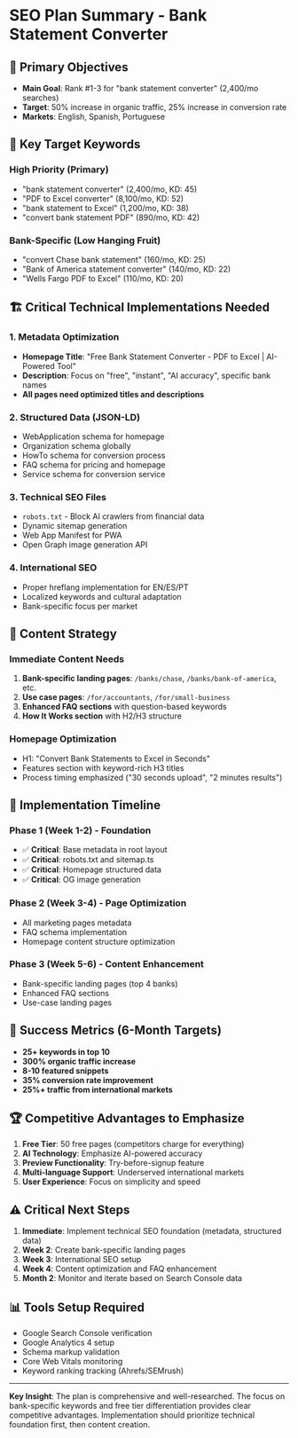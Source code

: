 # SEO Plan Summary - Bank Statement Converter

## 🎯 Primary Objectives
- **Main Goal**: Rank #1-3 for "bank statement converter" (2,400/mo searches)
- **Target**: 50% increase in organic traffic, 25% increase in conversion rate
- **Markets**: English, Spanish, Portuguese

## 🔑 Key Target Keywords

### High Priority (Primary)
- "bank statement converter" (2,400/mo, KD: 45)
- "PDF to Excel converter" (8,100/mo, KD: 52)
- "bank statement to Excel" (1,200/mo, KD: 38)
- "convert bank statement PDF" (890/mo, KD: 42)

### Bank-Specific (Low Hanging Fruit)
- "convert Chase bank statement" (160/mo, KD: 25)
- "Bank of America statement converter" (140/mo, KD: 22)
- "Wells Fargo PDF to Excel" (110/mo, KD: 20)

## 🏗️ Critical Technical Implementations Needed

### 1. Metadata Optimization
- **Homepage Title**: "Free Bank Statement Converter - PDF to Excel | AI-Powered Tool"
- **Description**: Focus on "free", "instant", "AI accuracy", specific bank names
- **All pages need optimized titles and descriptions**

### 2. Structured Data (JSON-LD)
- WebApplication schema for homepage
- Organization schema globally
- HowTo schema for conversion process
- FAQ schema for pricing and homepage
- Service schema for conversion service

### 3. Technical SEO Files
- `robots.txt` - Block AI crawlers from financial data
- Dynamic sitemap generation
- Web App Manifest for PWA
- Open Graph image generation API

### 4. International SEO
- Proper hreflang implementation for EN/ES/PT
- Localized keywords and cultural adaptation
- Bank-specific focus per market

## 📝 Content Strategy

### Immediate Content Needs
1. **Bank-specific landing pages**: `/banks/chase`, `/banks/bank-of-america`, etc.
2. **Use case pages**: `/for/accountants`, `/for/small-business`
3. **Enhanced FAQ sections** with question-based keywords
4. **How It Works section** with H2/H3 structure

### Homepage Optimization
- H1: "Convert Bank Statements to Excel in Seconds"
- Features section with keyword-rich H3 titles
- Process timing emphasized ("30 seconds upload", "2 minutes results")

## 🚀 Implementation Timeline

### Phase 1 (Week 1-2) - Foundation
- ✅ **Critical**: Base metadata in root layout
- ✅ **Critical**: robots.txt and sitemap.ts
- ✅ **Critical**: Homepage structured data
- ✅ **Critical**: OG image generation

### Phase 2 (Week 3-4) - Page Optimization
- All marketing pages metadata
- FAQ schema implementation
- Homepage content structure optimization

### Phase 3 (Week 5-6) - Content Enhancement
- Bank-specific landing pages (top 4 banks)
- Enhanced FAQ sections
- Use-case landing pages

## 🎯 Success Metrics (6-Month Targets)
- **25+ keywords in top 10**
- **300% organic traffic increase**
- **8-10 featured snippets**
- **35% conversion rate improvement**
- **25%+ traffic from international markets**

## 🏆 Competitive Advantages to Emphasize
1. **Free Tier**: 50 free pages (competitors charge for everything)
2. **AI Technology**: Emphasize AI-powered accuracy
3. **Preview Functionality**: Try-before-signup feature
4. **Multi-language Support**: Underserved international markets
5. **User Experience**: Focus on simplicity and speed

## ⚠️ Critical Next Steps
1. **Immediate**: Implement technical SEO foundation (metadata, structured data)
2. **Week 2**: Create bank-specific landing pages
3. **Week 3**: International SEO setup
4. **Week 4**: Content optimization and FAQ enhancement
5. **Month 2**: Monitor and iterate based on Search Console data

## 📊 Tools Setup Required
- Google Search Console verification
- Google Analytics 4 setup
- Schema markup validation
- Core Web Vitals monitoring
- Keyword ranking tracking (Ahrefs/SEMrush)

---

**Key Insight**: The plan is comprehensive and well-researched. The focus on bank-specific keywords and free tier differentiation provides clear competitive advantages. Implementation should prioritize technical foundation first, then content creation.